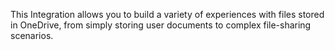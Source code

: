 This Integration allows you to build a variety of experiences with files stored in OneDrive, from 
simply storing user documents to complex file-sharing scenarios.